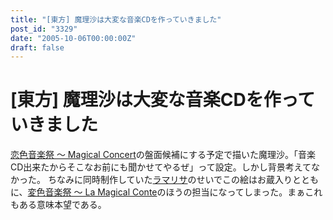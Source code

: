 ```yaml
---
title: "[東方] 魔理沙は大変な音楽CDを作っていきました"
post_id: "3329"
date: "2005-10-06T00:00:00Z"
draft: false
---
```


# [東方] 魔理沙は大変な音楽CDを作っていきました

[恋色音楽祭 ～ Magical Concert](http://marisa.kicks-ass.net/)の盤面候補にする予定で描いた魔理沙。「音楽CD出来たからそこなお前にも聞かせてやるぜ」って設定。しかし背景考えてなかった。 ちなみに同時制作していた[ラマリサ](/lamarisa)のせいでこの絵はお蔵入りとともに、[変色音楽祭 ～ La Magical Conte](http://lama.danmaq.com/lamarisa/)のほうの担当になってしまった。まぁこれもある意味本望である。
